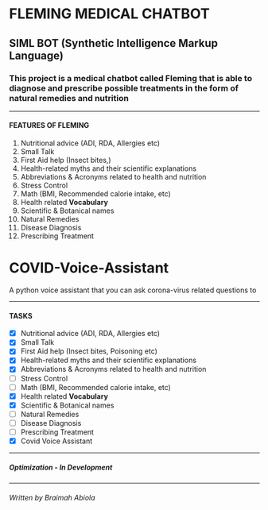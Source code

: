 # FLEMING MEDICAL CHATBOT
## SIML BOT (Synthetic Intelligence Markup Language)

### This project is a medical chatbot called **Fleming** that is able to diagnose and prescribe possible treatments in the form of natural remedies and nutrition
___
#### FEATURES OF FLEMING
1. Nutritional advice (ADI, RDA, Allergies etc)
1. Small Talk
1. First Aid help (Insect bites,)
1. Health-related myths and their scientific explanations
1. Abbreviations & Acronyms related to health and nutrition
1. Stress Control
1. Math (BMI, Recommended calorie intake, etc)
1. Health related **Vocabulary**
1. Scientific & Botanical names
1. Natural Remedies
1. Disease Diagnosis
1. Prescribing Treatment

# COVID-Voice-Assistant
A python voice assistant that you can ask corona-virus related questions to
___
#### TASKS
* [x] Nutritional advice (ADI, RDA, Allergies etc)
* [x] Small Talk
* [x] First Aid help (Insect bites, Poisoning etc)
* [x] Health-related myths and their scientific explanations
* [x] Abbreviations & Acronyms related to health and nutrition
* [ ] Stress Control
* [ ] Math (BMI, Recommended calorie intake, etc)
* [x] Health related **Vocabulary**
* [x] Scientific & Botanical names
* [ ] Natural Remedies
* [ ] Disease Diagnosis
* [ ] Prescribing Treatment
* [x] Covid Voice Assistant
___
##### Optimization - In Development
___

###### Written by Braimah Abiola




